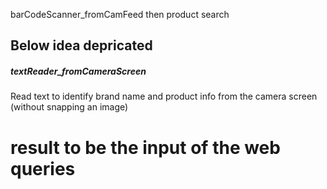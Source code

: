 barCodeScanner_fromCamFeed
then product search



## Below idea depricated
##### textReader_fromCameraScreen
Read text to identify brand name and product info from the camera screen (without snapping an image)


# result to be the input of the web queries
